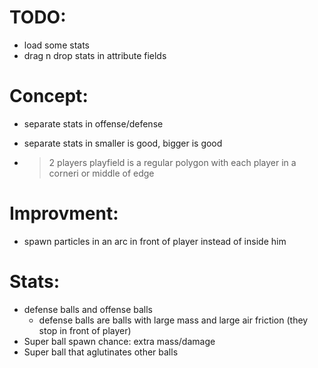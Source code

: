 # TODO:

* load some stats
* drag n drop stats in attribute fields


# Concept:
* separate stats in offense/defense
* separate stats in smaller is good, bigger is good

* > 2 players playfield is a regular polygon with each player in a corneri or middle of edge


# Improvment:
* spawn particles in an arc in front of player instead of inside him


# Stats:
* defense balls and offense balls
    * defense balls are balls with large mass and large air friction (they stop in front of player)
* Super ball spawn chance: extra mass/damage
* Super ball that aglutinates other balls